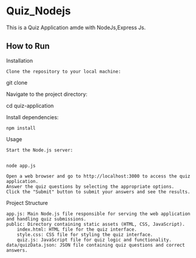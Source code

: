 # Quiz_Nodejs

This is a Quiz Application amde with NodeJs,Express Js.

## How to Run

Installation

    Clone the repository to your local machine:


git clone <repository-url>

Navigate to the project directory:


cd quiz-application

Install dependencies:


    npm install

Usage

    Start the Node.js server:


    node app.js

    Open a web browser and go to http://localhost:3000 to access the quiz application.
    Answer the quiz questions by selecting the appropriate options.
    Click the "Submit" button to submit your answers and see the results.

Project Structure

    app.js: Main Node.js file responsible for serving the web application and handling quiz submissions.
    public: Directory containing static assets (HTML, CSS, JavaScript).
        index.html: HTML file for the quiz interface.
        style.css: CSS file for styling the quiz interface.
        quiz.js: JavaScript file for quiz logic and functionality.
    data/quizData.json: JSON file containing quiz questions and correct answers.
